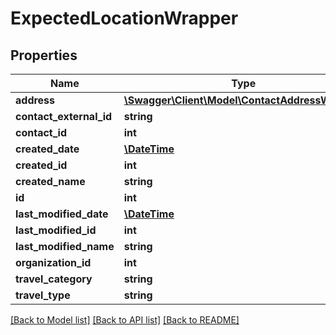 # ExpectedLocationWrapper

## Properties
Name | Type | Description | Notes
------------ | ------------- | ------------- | -------------
**address** | [**\Swagger\Client\Model\ContactAddressWrapper**](ContactAddressWrapper.md) |  | [optional] 
**contact_external_id** | **string** |  | [optional] 
**contact_id** | **int** |  | [optional] 
**created_date** | [**\DateTime**](\DateTime.md) |  | [optional] 
**created_id** | **int** |  | [optional] 
**created_name** | **string** |  | [optional] 
**id** | **int** |  | [optional] 
**last_modified_date** | [**\DateTime**](\DateTime.md) |  | [optional] 
**last_modified_id** | **int** |  | [optional] 
**last_modified_name** | **string** |  | [optional] 
**organization_id** | **int** |  | [optional] 
**travel_category** | **string** |  | [optional] 
**travel_type** | **string** |  | [optional] 

[[Back to Model list]](../README.md#documentation-for-models) [[Back to API list]](../README.md#documentation-for-api-endpoints) [[Back to README]](../README.md)


